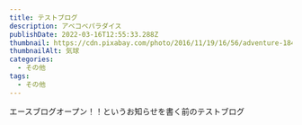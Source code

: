 ```yaml
---
title: テストブログ
description: アベコベパラダイス
publishDate: 2022-03-16T12:55:33.288Z
thumbnail: https://cdn.pixabay.com/photo/2016/11/19/16/56/adventure-1840310_960_720.jpg
thumbnailAlt: 気球
categories:
  - その他
tags:
  - その他
---
```

エースブログオープン！！というお知らせを書く前のテストブログ